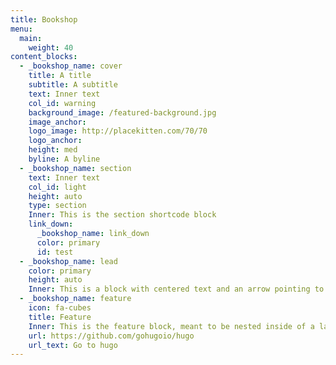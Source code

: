 ```yaml
---
title: Bookshop
menu:
  main:
    weight: 40
content_blocks:
  - _bookshop_name: cover
    title: A title
    subtitle: A subtitle
    text: Inner text
    col_id: warning
    background_image: /featured-background.jpg
    image_anchor:
    logo_image: http://placekitten.com/70/70
    logo_anchor:
    height: med
    byline: A byline
  - _bookshop_name: section
    text: Inner text
    col_id: light
    height: auto
    type: section
    Inner: This is the section shortcode block
    link_down:
      _bookshop_name: link_down
      color: primary
      id: test
  - _bookshop_name: lead
    color: primary
    height: auto
    Inner: This is a block with centered text and an arrow pointing to next section
  - _bookshop_name: feature
    icon: fa-cubes
    title: Feature
    Inner: This is the feature block, meant to be nested inside of a layout block
    url: https://github.com/gohugoio/hugo
    url_text: Go to hugo
---
```

